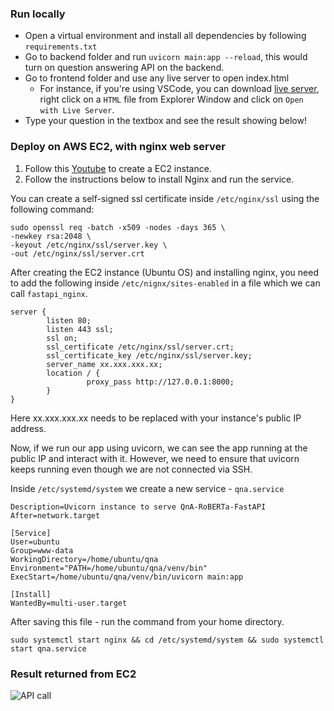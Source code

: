 ### Run locally
- Open a virtual environment and install all dependencies by following `requirements.txt`
- Go to backend folder and run 
  `uvicorn main:app --reload`, this would turn on question answering API on the backend.
- Go to frontend folder and use any live server to open index.html
  - For instance, if you're using VSCode, you can download [live server](https://marketplace.visualstudio.com/items?itemName=ritwickdey.LiveServer), right click on a `HTML` file from Explorer Window and click on `Open with Live Server`.
- Type your question in the textbox and see the result showing below!

### Deploy on AWS EC2, with nginx web server

1. Follow this [Youtube](https://www.youtube.com/watch?v=o9TOERzCneI&t=1305s&ab_channel=ABSatyaprakash) to create a EC2 instance.
2. Follow the instructions below to install Nginx and run the service.
  
You can create a self-signed ssl certificate inside `/etc/nginx/ssl` using the following command:

```
sudo openssl req -batch -x509 -nodes -days 365 \
-newkey rsa:2048 \
-keyout /etc/nginx/ssl/server.key \
-out /etc/nginx/ssl/server.crt
```
After creating the EC2 instance (Ubuntu OS) and installing nginx, you need to add the following inside `/etc/nignx/sites-enabled` in a file which we can call `fastapi_nginx`.

```
server {
        listen 80;
        listen 443 ssl;
        ssl on;
        ssl_certificate /etc/nginx/ssl/server.crt;
        ssl_certificate_key /etc/nginx/ssl/server.key;
        server_name xx.xxx.xxx.xx;
        location / {
                 proxy_pass http://127.0.0.1:8000;
        }
}
```
Here xx.xxx.xxx.xx needs to be replaced with your instance's public IP address.

Now, if we run our app using uvicorn, we can see the app running at the public IP and interact with it. However, we need to ensure that uvicorn keeps running even though we are not connected via SSH.

Inside `/etc/systemd/system` we create a new service - `qna.service`

```[Unit]
Description=Uvicorn instance to serve QnA-RoBERTa-FastAPI
After=network.target

[Service]
User=ubuntu
Group=www-data
WorkingDirectory=/home/ubuntu/qna
Environment="PATH=/home/ubuntu/qna/venv/bin"
ExecStart=/home/ubuntu/qna/venv/bin/uvicorn main:app

[Install]
WantedBy=multi-user.target
```

After saving this file - run the command from your home directory.

```
sudo systemctl start nginx && cd /etc/systemd/system && sudo systemctl start qna.service
```

### Result returned from EC2

![API call](ec2.gif)
